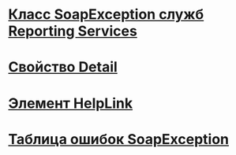 # [Класс SoapException служб Reporting Services](reporting-services-soapexception-class.md)
# [Свойство Detail](detail-property.md)
# [Элемент HelpLink](helplink-element.md)
# [Таблица ошибок SoapException](soapexception-errors-table.md)
